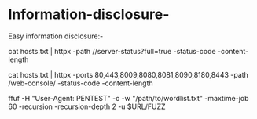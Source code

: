 # Information-disclosure-



Easy information disclosure:-

cat hosts.txt | httpx -path //server-status?full=true -status-code -content-length

cat hosts.txt | httpx -ports 80,443,8009,8080,8081,8090,8180,8443 -path /web-console/ -status-code -content-length




ffuf -H "User-Agent: PENTEST" -c -w "/path/to/wordlist.txt" -maxtime-job 60 -recursion -recursion-depth 2 -u $URL/FUZZ

